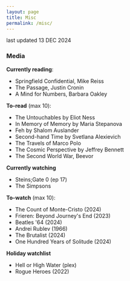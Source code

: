 ```yaml
---
layout: page
title: Misc
permalink: /misc/
---
```

last updated 13 DEC 2024

### Media
**Currently reading**:
- Springfield Confidential, Mike Reiss
- The Passage, Justin Cronin
- A Mind for Numbers, Barbara Oakley

**To-read** (max 10):
- The Untouchables by Eliot Ness
- In Memory of Memory by Maria Stepanova
- Feh by Shalom Auslander
- Second-hand Time by Svetlana Alexievich
- The Travels of Marco Polo
- The Cosmic Perspective by Jeffrey Bennett
- The Second World War, Beevor

**Currently watching**
- Steins;Gate 0 (ep 17)
- The Simpsons

**To-watch** (max 10):
- The Count of Monte-Cristo (2024)
- Frieren: Beyond Journey's End (2023)
- Beatles '64 (2024)
- Andrei Rublev (1966)
- The Brutalist (2024)
- One Hundred Years of Solitude (2024)

**Holiday watchlist**
- Hell or High Water (plex)
- Rogue Heroes (2022)
